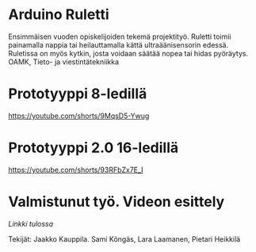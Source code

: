 # Arduino Ruletti
Ensimmäisen vuoden opiskelijoiden tekemä projektityö.
Ruletti toimii painamalla nappia tai heilauttamalla kättä ultraäänisensorin edessä.
Ruletissa on myös kytkin, josta voidaan säätää nopea tai hidas pyöräytys. 
OAMK, Tieto- ja viestintätekniikka

# Prototyyppi 8-ledillä
https://youtube.com/shorts/9MqsD5-Ywug

# Prototyyppi 2.0 16-ledillä
https://youtube.com/shorts/93RFbZx7E_I

# Valmistunut työ. Videon esittely
*Linkki tulossa*

Tekijät: Jaakko Kauppila. Sami Köngäs, Lara Laamanen, Pietari Heikkilä
